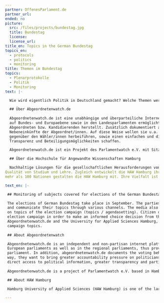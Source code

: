```yaml
---
partner: OffenesParlament.de
partner_url: 
ended: no
picture:
  src: /files/projects/bundestag.jpg
  title: Bundestag
  license:
  license_url:
title_en: Topics in the German Bundestag
topics_en:
  - protocols
  - politics
  - monitoring  
title: Themen im Bundestag
topics:
  - Plenarprotokolle
  - Politik
  - Monitoring
text: |- 

  Wie wird eigentlich Politik in Deutschland gemacht? Welche Themen werden im Bundestag besprochen? Und wie viel Redezeit             bekommen die einzelnen Abgeordneten? Die Prozesse und Debatten im deutschen Bundestag sind für Bürger/innen, aber auch politische Organisationen und Initiativen oft nur schwer zu überblicken. Daher sehen wir uns gemeinsam mit unseren Kooperationspartnern Abgeordnetenwatch.de und der HAW Hamburg zum Ende der 18. Legislaturperiode die Plenarprotokolle genauer an, die diese politischen Entscheidungen und Diskussionen wiedergeben. In einem Tracker machen wir die Protokolle für jede/n zugänglich und durchsuchbar, analysieren wichtige Themen und  stellen Informationen zu den Abgeordneten bereit. 

  ## Über Abgeordnetenwatch.de
    
  Abgeordnetenwatch.de ist eine unabhängige und überparteiliche Internetplattform, die öffentliche Bürgeranfragen an Abgeordnete  
  auf Bundes- und Europaebene sowie in den Landesparlamenten ermöglicht und somit einen direkten Draht zwischen Bürger/innen und 
  Abgeordneten bzw. Kandidierenden herstellt. Zusätzlich dokumentiert abgeordnetenwatch.de das Abstimmungsverhalten und die
  Nebeneinkünfte der Abgeordnet/innen. Auf diese Weise wollen sie u.a. einen höheren Rechenschaftsdruck der Politiker/innen 
  gegenüber den Wähler/innen herbeiführen, sowie einen einfachen und direkten Zugang zu politischen Informationen, mehr 
  Transparenz und Beteiligungsmöglichkeiten schaffen. 

  Abgeordnetenwatch.de ist ein Projekt des Parlamentwatch e.V. mit Sitz in Hamburg.

  ## Über die Hochschule für Angewandte Wissenschaften Hamburg

  Nachhaltige Lösungen für die gesellschaftlichen Herausforderungen von Gegenwart und Zukunft entwickeln: Das ist das Ziel der    HAW Hamburg – Norddeutschlands führende Hochschule, wenn es um reflektierte Praxis geht. Im Mittelpunkt steht die exzellente 
Qualität von Studium und Lehre. Zugleich entwickelt die HAW Hamburg ihr Profil als forschende Hochschule weiter. Menschen aus 
mehr als 100 Nationen gestalten die HAW Hamburg mit. Ihre Vielfalt ist ihre besondere Stärke.

text_en: |-

 ## Monitoring of subjects covered for elections of the German Bundestag

 The elections of German Bundestag take place in September. The parties are preparing for the upcoming election campaign
 and communicate their topics through various channels. The media also contributes to the formation of opinions and reports
 on topics of the election campaign (topics / agendasetting). Citizen often find it difficult to maintain an overview in the
 election campaign in order to make an informed choice decision from the parties' main focus. In cooperation with 
 Abgeordnetenwatch.de and the University for Applied Sciences Hamburg, we want to bring more transparency into this process and develop a monitoring tool to track election 
 campaign topics.
 
 ## About Abgeordnetenwatch

 Abgeordnetenwatch.de is an independent and non-partisan internet platform, which allows public citizen requests to German and 
 European parliaments as well as in the regional parliaments, thus providing a direct link between citizens and members of 
 parliament. In addition, abgeordnetenwatch.de documents the voting behavior and the additional income of the deputies. In this 
 way, they want to bring greater accountability pressure on politicians towards the electorate, as well as to provide easy and 
 direct access to political information, greater transparency and participation.
 
 Abgeordnetenwatch.de is a project of Parlamentwatch e.V. based in Hamburg.

 ## About HAW Hamburg

 Hamburg University of Applied Sciences (HAW Hamburg) is one of the largest of its kind in Germany and within our four faculties we offer a wide range of Bachelor’s and Master’s programmes in engineering, IT, life sciences, design and media as well as business and social sciences. In teaching we focus on applied sciences, giving our students a practical insight into their fields of study through projects, lab work, internships and theses in industry. In research we are an important partner for the city of Hamburg’s companies and innovation clusters, developing new ideas from the synergies of this dynamic location.

---
```

   

